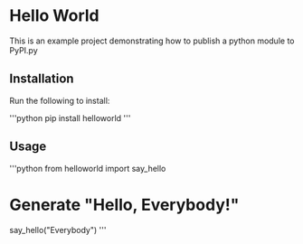 # Hello World

This is an example project demonstrating how to publish a python module to PyPI.py

## Installation

Run the following to install:

'''python
pip install helloworld
'''

## Usage

'''python
from helloworld import say_hello

# Generate "Hello, Everybody!"
say_hello("Everybody")
'''